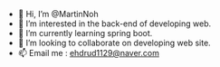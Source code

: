 - 👋 Hi, I’m @MartinNoh
- 👀 I’m interested in the back-end of developing web.
- 🌱 I’m currently learning spring boot.
- 💞️ I’m looking to collaborate on developing web site.
- 📫 Email me : ehdrud1129@naver.com

<!---
MartinNoh/MartinNoh is a ✨ special ✨ repository because its `README.md` (this file) appears on your GitHub profile.
You can click the Preview link to take a look at your changes.
--->
